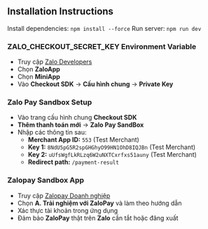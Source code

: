 ## Installation Instructions

Install dependencies: `npm install --force`
Run server: `npm run dev`

### ZALO_CHECKOUT_SECRET_KEY Environment Variable
- Truy cập [Zalo Developers](https://mini.zalo.me/developers)
- Chọn **ZaloApp**
- Chọn **MiniApp**
- Vào **Checkout SDK** -> **Cấu hình chung** -> **Private Key**

### Zalo Pay Sandbox Setup
- Vào trang cấu hình chung **Checkout SDK**
- **Thêm thanh toán mới** -> **Zalo Pay SandBox**
- Nhập các thông tin sau:
    - **Merchant App ID:** `553` (Test Merchant)
    - **Key 1:** `8NdU5pG5R2spGHGhyO99HN1OhD8IQJBn` (Test Merchant)
    - **Key 2:** `uUfsWgfLkRLzq6W2uNXTCxrfxs51auny` (Test Merchant)
    - **Redirect path:** `/payment-result`

### Zalopay Sandbox App
- Truy cập [Zalopay Doanh nghiệp](https://docs.zalopay.vn/v1/start/)
- Chọn **A. Trải nghiệm với ZaloPay** và làm theo hướng dẫn
- Xác thực tài khoản trong ứng dụng
- Đảm bảo **ZaloPay** thật trên **Zalo** cần tắt hoặc đăng xuất
